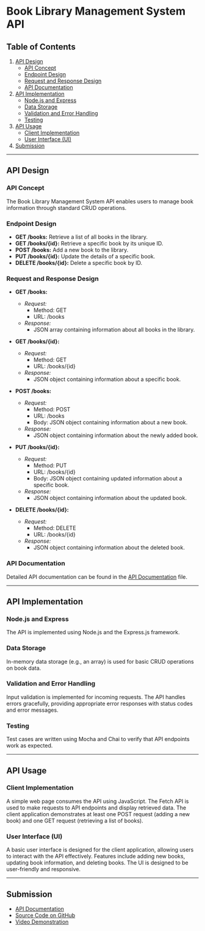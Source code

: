 # Book Library Management System API

## Table of Contents
1. [API Design](#api-design)
    - [API Concept](#api-concept)
    - [Endpoint Design](#endpoint-design)
    - [Request and Response Design](#request-and-response-design)
    - [API Documentation](#api-documentation)
2. [API Implementation](#api-implementation)
    - [Node.js and Express](#nodejs-and-express)
    - [Data Storage](#data-storage)
    - [Validation and Error Handling](#validation-and-error-handling)
    - [Testing](#testing)
3. [API Usage](#api-usage)
    - [Client Implementation](#client-implementation)
    - [User Interface (UI)](#user-interface-ui)
4. [Submission](#submission)

---

## API Design

### API Concept
The Book Library Management System API enables users to manage book information through standard CRUD operations.

### Endpoint Design
- **GET /books:** Retrieve a list of all books in the library.
- **GET /books/{id}:** Retrieve a specific book by its unique ID.
- **POST /books:** Add a new book to the library.
- **PUT /books/{id}:** Update the details of a specific book.
- **DELETE /books/{id}:** Delete a specific book by ID.

### Request and Response Design
- **GET /books:**
  - *Request:*
    - Method: GET
    - URL: /books
  - *Response:*
    - JSON array containing information about all books in the library.

- **GET /books/{id}:**
  - *Request:*
    - Method: GET
    - URL: /books/{id}
  - *Response:*
    - JSON object containing information about a specific book.

- **POST /books:**
  - *Request:*
    - Method: POST
    - URL: /books
    - Body: JSON object containing information about a new book.
  - *Response:*
    - JSON object containing information about the newly added book.

- **PUT /books/{id}:**
  - *Request:*
    - Method: PUT
    - URL: /books/{id}
    - Body: JSON object containing updated information about a specific book.
  - *Response:*
    - JSON object containing information about the updated book.

- **DELETE /books/{id}:**
  - *Request:*
    - Method: DELETE
    - URL: /books/{id}
  - *Response:*
    - JSON object containing information about the deleted book.

### API Documentation
Detailed API documentation can be found in the [API Documentation](api-documentation.md) file.

---

## API Implementation

### Node.js and Express
The API is implemented using Node.js and the Express.js framework.

### Data Storage
In-memory data storage (e.g., an array) is used for basic CRUD operations on book data.

### Validation and Error Handling
Input validation is implemented for incoming requests. The API handles errors gracefully, providing appropriate error responses with status codes and error messages.

### Testing
Test cases are written using Mocha and Chai to verify that API endpoints work as expected.

---

## API Usage

### Client Implementation
A simple web page consumes the API using JavaScript. The Fetch API is used to make requests to API endpoints and display retrieved data. The client application demonstrates at least one POST request (adding a new book) and one GET request (retrieving a list of books).

### User Interface (UI)
A basic user interface is designed for the client application, allowing users to interact with the API effectively. Features include adding new books, updating book information, and deleting books. The UI is designed to be user-friendly and responsive.

---

## Submission
- [API Documentation](api-documentation.md)
- [Source Code on GitHub](https://github.com/your-username/your-repository)
- [Video Demonstration](link-to-video)

